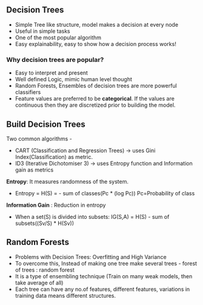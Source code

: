 ## Decision Trees

- Simple Tree like structure, model makes a decision at every node
- Useful in simple tasks
- One of the most popular algorithm
- Easy explainability, easy to show how a decision process works!

### Why decision trees are popular?
- Easy to interpret and present
- Well defined Logic, mimic human level thought
- Random Forests, Ensembles of decision trees are more powerful classifiers
- Feature values are preferred to be **categorical**. If the values are continuous then they are discretized prior to building the model.

##  Build Decision Trees

Two common algorithms - 

- CART (Classification and Regression Trees) → uses Gini Index(Classification) as metric.
- ID3 (Iterative Dichotomiser 3) → uses Entropy function and Information gain as metrics

**Entropy**: It measures randomness of the system.
- Entropy = H(S) = - sum of classes(Pc * (log Pc))
  Pc=Probability of class
  
**Information Gain** : Reduction in entropy
- When a set(S) is divided into subsets:
    IG(S,A) = H(S) - sum of subsets((Sv/S) * H(Sv))
    
## Random Forests
- Problems with Decision Trees: Overfitting and High Variance
- To overcome this, Instead of making one tree make several trees - forest of trees : random forest
- It is a type of ensembling technique (Train on many weak models, then take average of all)
- Each tree can have any no.of features, different features, variations in training data means different structures.
